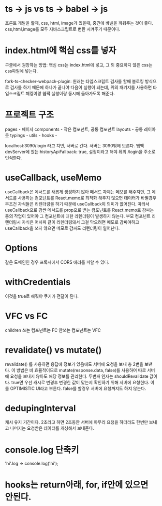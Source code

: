 # ts -> js vs ts -> babel -> js
프론트 개발을 할때, css, html, image가 있을때, 중간에 바벨을 끼워주는 것이 좋다.
css,html,image를 모두 자바스크립트로 변환 시켜주기 때문이다.

# index.html에 핵심 css를 넣자
구글에서 권장하는 방법: 핵심 css는 index.html에 넣고, 그 외 중요하지 않은 css는 css파일에 넣는다.

fork-ts-checker-webpack-plugin: 
원래는 타입스크립트 검사를 할때 블로킹 방식으로 검사를 하기 때문에 하나가 끝나야 다음이 실행이 되는데,
위의 패키지를 사용하면 타입스크립트 체킹이랑 웹팩 실행이랑 동시에 돌아가도록 해준다.

# 프로젝트 구조

pages - 페이지
components - 작은 컴포넌트, 공통 컴포넌트
layouts - 공통 레이아웃
typings -
utils - 
hooks - 

localhost:3090/login 라고 치면, 서버로 간다. 서버는 3090밖에 모른다. 웹팩 devServer에 있는 historyApiFallback: true, 
설정이라고 해야 뒤의 /login을 주소로 인식한다.

# useCallback, useMemo
useCallback은 메서드를 새롭게 생성하지 않아 메서드 자체는 메모를 해주지만, 그 메서드를 사용하는 컴포넌트를 React.memo로 최적화 해주지 않으면
데이터가 바뀔경우 무조건 자식들은 리렌더링을 하기 때문에 useCallback이 의미가 없어진다. 따라서 useCallback으로 감싼 메서드를 prop으로 받는 컴포넌트를 React.memo로 감싸는 등의 작업이 있어야 그 컴포넌트에 대한 리렌더링이 발생하지 않는다.
부모 컴포넌트 리렌더링시 자식은 어차피 같이 리렌더링돼서 그걸 막으려면 메모로 감싸야하고 useCallback을 쓰지 않으면 메모로 감싸도 리렌더링이 일어난다. 

# Options 
같은 도메인인 경우 프록시에서 CORS 에러를 피할 수 있다.

# withCredentials 
이것을 true로 해줘야 쿠키가 전달이 된다.

# VFC vs FC
children 쓰는 컴포넌트는 FC 안쓰는 컴포넌트는 VFC

# revalidate() vs mutate()
revalidate() 를 사용하면 응답에 정보가 있음에도 서버에 요청을 보내 총 2번을 보낸다.
이 방법은 비 효율적이므로 mutate(response.data, false)를 사용하여 따로 서버에 요청을 보내지 않아도 해당 정보를 관리한다.
두번째 인자는 shouldRevalidate 값이다. true면 우선 캐시로 변경후 변경한 값이 맞는지 확인하기 위해 서버에 요청한다. 이를 OPTIMISTIC UI라고 부른다.
false를 할경우 서버에 요청까지도 하지 않는다.

# dedupingInterval
캐시 유지 기간이다. 2초라고 하면 2초동안 서버에 아무리 요청을 하더라도 한번만 보내고 나머지는 요청받은 데이터를 캐싱해서 보내준다.

# console.log 단축키
'hi'.log => console.log('hi');

# hooks는 return아래, for, if안에 있으면 안된다. 
